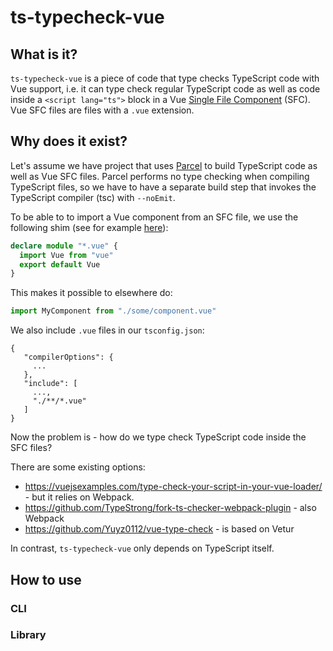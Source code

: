 # ts-typecheck-vue

## What is it?

`ts-typecheck-vue` is a piece of code that type checks TypeScript code with Vue support, i.e. it can
type check regular TypeScript code as well as
code inside a `<script lang="ts">` block in a Vue [Single File Component](https://vuejs.org/v2/guide/single-file-components.html) (SFC).
Vue SFC files are files with a `.vue` extension.

## Why does it exist?

Let's assume we have project that uses [Parcel](https://parceljs.org/) to build TypeScript code as well as Vue SFC files.
Parcel performs no type checking when compiling TypeScript files, so we have to have a separate build step that invokes
the TypeScript compiler (tsc) with `--noEmit`.

To be able to to import a Vue component from an SFC file, we use the following shim
(see for example [here](https://www.digitalocean.com/community/tutorials/vuejs-using-typescript-with-vue)):

```typescript
declare module "*.vue" {
  import Vue from "vue"
  export default Vue
}
```

This makes it possible to elsewhere do:

```typescript
import MyComponent from "./some/component.vue"
```

We also include `.vue` files in our `tsconfig.json`:

```
{
   "compilerOptions": {
     ...
   },
   "include": [
     ...,
     "./**/*.vue"
   ]
}
```

Now the problem is - how do we type check TypeScript code inside the SFC files?

There are some existing options:

* https://vuejsexamples.com/type-check-your-script-in-your-vue-loader/ - but it relies on Webpack.
* https://github.com/TypeStrong/fork-ts-checker-webpack-plugin - also Webpack
* https://github.com/Yuyz0112/vue-type-check - is based on Vetur

In contrast, `ts-typecheck-vue` only depends on TypeScript itself.

## How to use

### CLI

### Library
